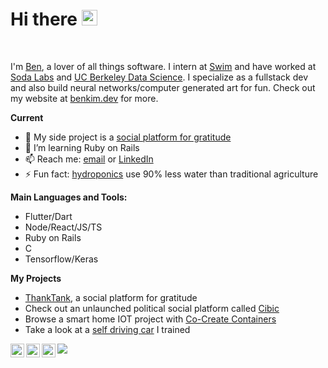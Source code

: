 # Hi there <img src="https://media.giphy.com/media/hvRJCLFzcasrR4ia7z/giphy.gif" width="25px">
<br />

I'm [Ben](https://www.benkim.dev), a lover of all things software. I intern at [Swim](https://swimapp.io/) and have worked at [Soda Labs](https://sodalabs.co/) and [UC Berkeley Data Science](https://data.berkeley.edu/). I specialize as a fullstack dev and also build neural networks/computer generated art for fun. Check out my website at [benkim.dev](https://www.benkim.dev) for more.

**Current**
- 🔭 My side project is a [social platform for gratitude](https://github.com/thank-tank)
- 🌱 I’m learning Ruby on Rails
- 📫 Reach me: [email](mailto:1996byk@gmail.com?subject=Hi!) or [LinkedIn](https://www.linkedin.com/in/benjamin-k-740412149/)
- ⚡ Fun fact: [hydroponics](https://www.wikiwand.com/en/Hydroponics) use 90% less water than traditional agriculture

**Main Languages and Tools:**  
- Flutter/Dart
- Node/React/JS/TS
- Ruby on Rails
- C
- Tensorflow/Keras

**My Projects**
- [ThankTank](www.thanktank.app), a social platform for gratitude
- Check out an unlaunched political social platform called [Cibic](https://github.com/cibic-io)
- Browse a smart home IOT project with [Co-Create Containers](https://github.com/co-create)
- Take a look at a [self driving car](https://github.com/benjaminykim/self-driving-car-simulator) I trained
<a href="https://www.linkedin.com/in/benjamin-k-740412149/">
  <img align="left" alt="Ben's LinkdeIn" width="22px" src="https://cdn.jsdelivr.net/npm/simple-icons@v3/icons/linkedin.svg" />
</a>
<a href="https://www.instagram.com/_b_y_k/">
  <img align="left" alt="Ben's Instagram" width="22px" src="https://cdn.jsdelivr.net/npm/simple-icons@v3/icons/instagram.svg" />
</a>
<a href="https://www.benkim.dev">
  <img align="left" alt="Ben's Personal Site" width="22px" src="https://cdn.jsdelivr.net/npm/simple-icons@v3/icons/icloud.svg" />
</a>

![](https://komarev.com/ghpvc/?username=benjaminykim&color=green)
